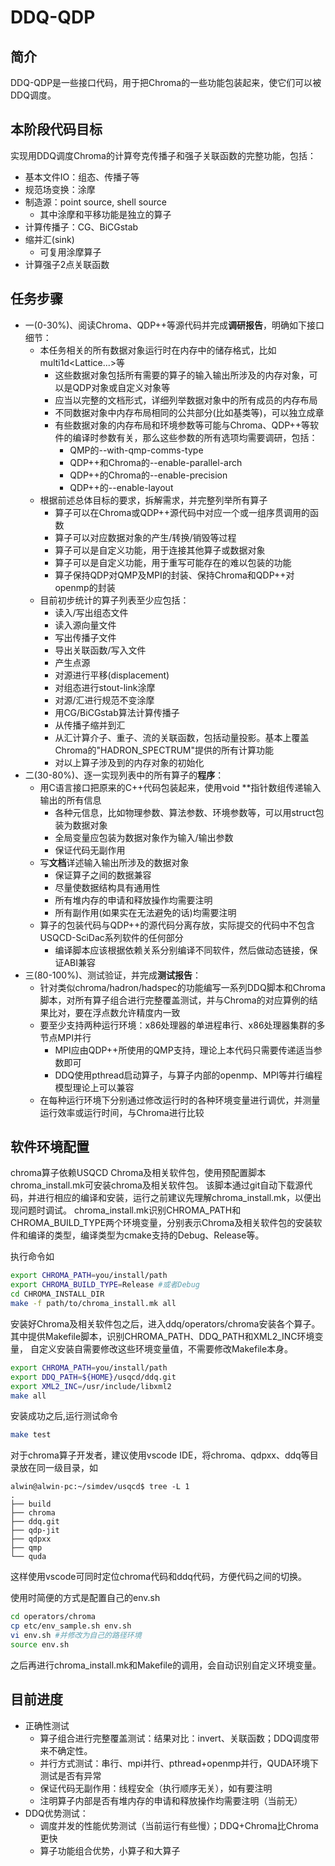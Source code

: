 # DDQ-QDP

## 简介

DDQ-QDP是一些接口代码，用于把Chroma的一些功能包装起来，使它们可以被DDQ调度。


## 本阶段代码目标

实现用DDQ调度Chroma的计算夸克传播子和强子关联函数的完整功能，包括：

-  基本文件IO：组态、传播子等
-  规范场变换：涂摩
-  制造源：point source, shell source
	- 其中涂摩和平移功能是独立的算子
-  计算传播子：CG、BiCGstab
-  缩并汇(sink)
	- 可复用涂摩算子
-  计算强子2点关联函数


## 任务步骤

- 一(0-30%)、阅读Chroma、QDP++等源代码并完成**调研报告**，明确如下接口细节：
	- 本任务相关的所有数据对象运行时在内存中的储存格式，比如multi1d<Lattice...>等
		- 这些数据对象包括所有需要的算子的输入输出所涉及的内存对象，可以是QDP对象或自定义对象等
		- 应当以完整的文档形式，详细列举数据对象中的所有成员的内存布局
		- 不同数据对象中内存布局相同的公共部分(比如基类等)，可以独立成章
		- 有些数据对象的内存布局和环境参数等可能与Chroma、QDP++等软件的编译时参数有关，那么这些参数的所有选项均需要调研，包括：
			- QMP的--with-qmp-comms-type
			- QDP++和Chroma的--enable-parallel-arch
			- QDP++的Chroma的--enable-precision
			- QDP++的--enable-layout
	- 根据前述总体目标的要求，拆解需求，并完整列举所有算子
		- 算子可以在Chroma或QDP++源代码中对应一个或一组序贯调用的函数
		- 算子可以对应数据对象的产生/转换/销毁等过程
		- 算子可以是自定义功能，用于连接其他算子或数据对象
		- 算子可以是自定义功能，用于重写可能存在的难以包装的功能
		- 算子保持QDP对QMP及MPI的封装、保持Chroma和QDP++对openmp的封装
	- 目前初步统计的算子列表至少应包括：
		- 读入/写出组态文件
		- 读入源向量文件
		- 写出传播子文件
		- 导出关联函数/写入文件
		- 产生点源
		- 对源进行平移(displacement)
		- 对组态进行stout-link涂摩
		- 对源/汇进行规范不变涂摩
		- 用CG/BiCGstab算法计算传播子
		- 从传播子缩并到汇
		- 从汇计算介子、重子、流的关联函数，包括动量投影。基本上覆盖Chroma的"HADRON_SPECTRUM"提供的所有计算功能
		- 对以上算子涉及到的内存对象的初始化
- 二(30-80%)、逐一实现列表中的所有算子的**程序**：
	- 用C语言接口把原来的C++代码包装起来，使用void **指针数组传递输入输出的所有信息
		- 各种元信息，比如物理参数、算法参数、环境参数等，可以用struct包装为数据对象
		- 全局变量应包装为数据对象作为输入/输出参数
		- 保证代码无副作用
	- 写**文档**详述输入输出所涉及的数据对象
		- 保证算子之间的数据兼容
		- 尽量使数据结构具有通用性
		- 所有堆内存的申请和释放操作均需要注明
		- 所有副作用(如果实在无法避免的话)均需要注明
	- 算子的包装代码与QDP++的源代码分离存放，实际提交的代码中不包含USQCD-SciDac系列软件的任何部分
		- 编译脚本应该根据依赖关系分别编译不同软件，然后做动态链接，保证ABI兼容
- 三(80-100%)、测试验证，并完成**测试报告**：
	- 针对类似chroma/hadron/hadspec的功能编写一系列DDQ脚本和Chroma脚本，对所有算子组合进行完整覆盖测试，并与Chroma的对应算例的结果比对，要在浮点数允许精度内一致
	- 要至少支持两种运行环境：x86处理器的单进程串行、x86处理器集群的多节点MPI并行
		- MPI应由QDP++所使用的QMP支持，理论上本代码只需要传递适当参数即可
		- DDQ使用pthread启动算子，与算子内部的openmp、MPI等并行编程模型理论上可以兼容
	- 在每种运行环境下分别通过修改运行时的各种环境变量进行调优，并测量运行效率或运行时间，与Chroma进行比较



## 软件环境配置
chroma算子依赖USQCD Chroma及相关软件包，使用预配置脚本chroma_install.mk可安装chroma及相关软件包。
该脚本通过git自动下载源代码，并进行相应的编译和安装，运行之前建议先理解chroma_install.mk，以便出现问题时调试。
chroma_install.mk识别CHROMA_PATH和CHROMA_BUILD_TYPE两个环境变量，分别表示Chroma及相关软件包的安装软件和编译的类型，编译类型为cmake支持的Debug、Release等。

执行命令如
```bash
export CHROMA_PATH=you/install/path
export CHROMA_BUILD_TYPE=Release #或者Debug
cd CHROMA_INSTALL_DIR
make -f path/to/chroma_install.mk all
```

安装好Chroma及相关软件包之后，进入ddq/operators/chroma安装各个算子。
其中提供Makefile脚本，识别CHROMA_PATH、DDQ_PATH和XML2_INC环境变量，
自定义安装自需要修改这些环境变量值，不需要修改Makefile本身。

```bash
export CHROMA_PATH=you/install/path
export DDQ_PATH=${HOME}/usqcd/ddq.git
export XML2_INC=/usr/include/libxml2
make all
```

安装成功之后,运行测试命令
```bash
make test
```

对于chroma算子开发者，建议使用vscode IDE，将chroma、qdpxx、ddq等目录放在同一级目录，如
```
alwin@alwin-pc:~/simdev/usqcd$ tree -L 1
.
├── build
├── chroma
├── ddq.git
├── qdp-jit
├── qdpxx
├── qmp
└── quda
```
这样使用vscode可同时定位chroma代码和ddq代码，方便代码之间的切换。


使用时简便的方式是配置自己的env.sh
```bash
cd operators/chroma
cp etc/env_sample.sh env.sh
vi env.sh #并修改为自己的路径环境
source env.sh
```
之后再进行chroma_install.mk和Makefile的调用，会自动识别自定义环境变量。

## 目前进度

- 正确性测试
   - 算子组合进行完整覆盖测试：结果对比：invert、关联函数；DDQ调度带来不确定性。
   - 并行方式测试：串行、mpi并行、pthread+openmp并行，QUDA环境下测试是否有异常
   - 保证代码无副作用：线程安全（执行顺序无关），如有要注明
   - 注明算子内部是否有堆内存的申请和释放操作均需要注明（当前无）
- DDQ优势测试：
  - 调度并发的性能优势测试（当前运行有些慢）；DDQ+Chroma比Chroma更快
  - 算子功能组合优势，小算子和大算子
